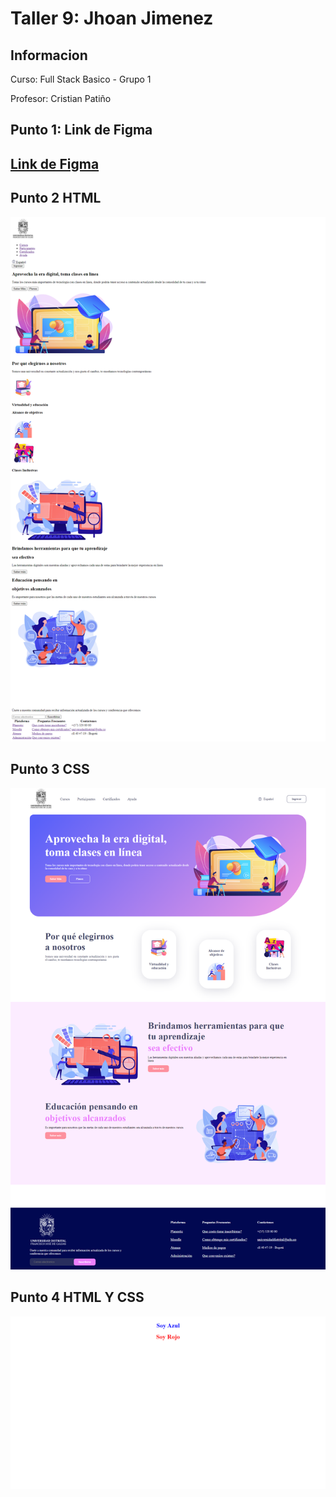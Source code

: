 <h1>Taller 9: Jhoan Jimenez</h1>

<h2>Informacion</h2>
<p>Curso: Full Stack Basico - Grupo 1</p>
<p>Profesor: Cristian Patiño</p>

<h2>Punto 1: Link de Figma<h2>
<a href="https://www.figma.com/file/2MfamJ2cBGJXNXuMhgTiZg/JHOAN-JIMENEZ---FIGMA-EXCERCISE?type=design&node-id=7%3A682&t=neabIeoAr19jowkV-1">Link de Figma</a>

<h2>Punto 2 HTML</h2>
<img src=./public/images/HTML.png alt="HTML">

<h2>Punto 3 CSS</h2>
<img src="./Public/images/CSS.png" alt="CSS">


<h2>Punto 4 HTML Y CSS</h2>
<img src="./Public/images/PUNTO4.png" alt="4">